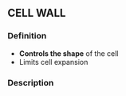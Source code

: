 ## CELL WALL
### Definition
 - **Controls the shape** of the cell
 - Limits cell expansion

### Description
